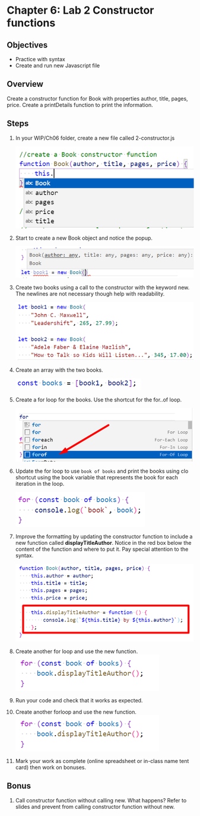 # Chapter 6: Lab 2 Constructor functions

## Objectives

* Practice with syntax
* Create and run new Javascript file

## Overview

Create a constructor function for Book with properties author, title, pages, price. Create a printDetails function to print the information.

## Steps


1. In your WIP/Ch06 folder, create a new file called 2-constructor.js

    ![Open in Preview mode to see image](../screenshots/6-2-constructor-function-intellisense.png)

1. Start to create a new Book object and notice the popup.

    ![Open in Preview mode to see image](../screenshots/6-2-create-new-help.png)

1. Create two books using a call to the constructor with the keyword new. The newlines are not necessary though help with readability.

    ![Open in Preview mode to see image](../screenshots/6-2-3-call-constructor.png)


1. Create an array with the two books.

    ![Open in Preview mode to see image](../screenshots/6-2-3-create-array.png)

1. Create a for loop for the books. Use the shortcut for the for..of loop.

    ![Open in Preview mode to see image](../screenshots/6-2-4-for-of.png)



1. Update the for loop to use `book of books` and print the books using clo shortcut using the book variable that represents the book for each iteration in the loop.

    ![Open in Preview mode to see image](../screenshots/6-2-4-for-clo.png)

1. Improve the formatting by updating the constructor function to include a new function called **displayTitleAuthor**. Notice in the red box below the content of the function and where to put it. Pay special attention to the syntax.

    ![Open in Preview mode to see image](../screenshots/6-2-5-display-function.png)

1. Create another for loop and use the new function.
    ![Open in Preview mode to see image](../screenshots/6-2-6-use-display-function.png)

1. Run your code and check that it works as expected.
1. Create another forloop and use the new function.
    ![Open in Preview mode to see image](../screenshots/6-2-6-use-display-function.png)

1. Mark your work as complete (online spreadsheet or in-class name tent card) then work on bonuses.

## Bonus

1. Call constructor function without calling new. What happens? Refer to slides and prevent from calling constructor function without new.
